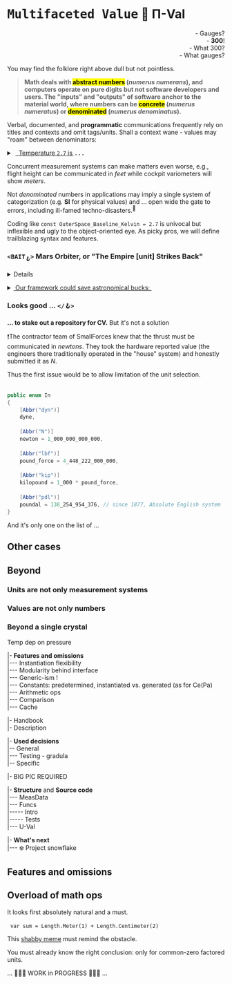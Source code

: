 # <samp>Multifaceted Value</samp> 💠 **Π-Val**

<p dir="rtl">?Gauges&nbsp;-<br />!<b>300</b>&nbsp;-<br />
?What 300&nbsp;-<br />?What gauges&nbsp;-</p>

 You may find the folklore right above dull but not pointless.
 
 > **Math deals with <mark>abstract numbers</mark> (_numerus numerans_), and computers operate on pure digits but not software developers and users.
 The "inputs" and "outputs" of software anchor to the material world, where numbers can be <mark>concrete</mark> (_numerus numeratus_) or <mark>denominated</mark> (_numerus denominatus_).**
 
Verbal, documented, and **programmatic** communications frequently rely on titles and contexts and omit tags/units. Shall a context wane - values may "roam" between denominators:

<details><summary>&nbsp;<ins>&nbsp; Temperature <code>2.7</code> is&thinsp;</ins><b> .&nbsp;.&nbsp;.</b></summary>
<ins>the baseline of the Universe space in <i>Kelvin</i></ins> but in  <i>Celsius</i> or <i>Fahrenheit</i> &mdash; a casual weather for many non-astronauts.
<br /><br />
            
- The closest approach of Earth to Mars is ca. `33'900'000` _miles_ but seems credible in _kilometers_ and _nmi_.
- A child's age of 7` can mean months and years.
- The weekly payment of `1'000` dollars has a national hue: Australian, Canadian, Jamaican, and twenty more.
- _`Jack`_ can be family, given (not only on birth), and branded name.
- Five stars can mean 🌌 a constellation and 🌟an estimation.

</details>

Concurrent measurement systems can make matters even worse, e.g., flight height can be communicated in <i>feet</i> while cockpit variometers will show <i>meters</i>.

Not _denominated_ numbers in applications may imply a single system of categorization (e.g. **SI** for physical values) and ... open wide the gate to errors, including ill-famed techno-disasters.<sup>🔄️</sup>

Coding like `const OuterSpace_Baseline_Kelvin = 2.7` is univocal but inflexible and ugly to the object-oriented eye. As picky pros, we will define trailblazing syntax and features.

### <a id="mars-orbiter" /><code>&lt;<samp>BAIT</samp><sub>🪝</sub>&gt;</code> Mars Orbiter, or "The Empire [unit] Strikes Back"

<details><summary><ins>&nbsp;<i>Pound-force</i> [lbf] taken for <i>Newton</i> [N] destroyed the NASA Mars Climate Observer in 1999.&nbsp;</ins></summary>
&nbsp;
 
NASA part of the software relied on metric data from the "contractor" (the report doesn't name the known company, and neither do I). Still, the latter sent thrust in the _US Customary units_, based on the good old British **Imperial Pound**. Thus the poor
[Mars Climate Orbiter](https://en.wikipedia.org/wiki/Mars_Climate_Orbiter)<sup><b>w</b></sup> was put below the "survival altitude" orbit. 

```mermaid
---
config:
  look: handDrawn
  theme: neutral
noteBkgColor: rgb(255, 175, 175)
---
sequenceDiagram
participant NAV as Navigation Sofware<br />(Ground)
participant SF as Small Forces<br />Software (Ground)
participant SFO as Small Forces<br />Software (Spacecraft)
participant MCO as Mars Climate<br />Orbiter
participant MARS
 Note right of MARS: Red Planet
       MCO->>SFO: angular momentum!!
      SFO->>MCO: command: thrust to de-spun
      SFO->>SF: AMD with thrust in pound
      SF->>SF: calculate the position (attitude and orientation)
Note over SF,SF: done right since operates in pounds
      SF->>NAV: thrust data
rect rgb(255, 175, 175)
      NAV->>NAV: recalculate trajectory
Note over NAV,NAV: pound-second taken as newton-second 
end
      NAV->>MCO: Trajectory Correction Maneuver
      MCO--)MARS: approaches
Note over MCO,MARS: below the estimated trajectory
      MARS--xMCO: destroys
Note over MARS,MCO: atmospheric stress
destroy participant MCO
```
<div dir="rtl"><sub>Source: <a href="https://sma.nasa.gov/docs/default-source/safety-messages/safetymessage-2009-08-01-themarsclimateorbitermishap.pdf?sfvrsn=eaa1ef8_4">NASA: Lost in Translation, 2009</a></sub></div>

\____________________________________________________________________________________________________ </details>

<details><summary><ins>&nbsp;Our framework could save astronomical bucks:&nbsp;</ins></summary>

```diff

class Thrust : EventArgs
{
-   double Magnitude;
+   UVal.Phys.Mech.Force Magnitude;
    vector Direction;
    milliseconds Duration;
}

namespace CONTRACTOR.SmallForecesTeam;

event EventHandler<ThrustArgs> AngularMomentumDesaturation;

AngularMomentumDesaturation.Invoke(new Thrust {
-  Magnitude = reported_val,
+  Magnitude = Force.pound(reported_val),
   Direction = reported_dir, Duraion = duration
});

namespace NASA.Orbiter.NavigationTeam;

OnForce(Thrust thrust) {
-   Trajectory.Apply(thrust.Magnitude, thrust.Vector, thrust.Duration);
+   Trajectory.Apply(thrust.Magnitude.newton, thrust.Vector, thrust.Duration);
...
}

```

Conversion here is trivial, and <sub><picture><img alt="&nbsp;f&thinsp;u&thinsp;n&thinsp;c&thinsp;w&thinsp;a&thinsp;r&thinsp;e&thinsp;" src="../../_rsc/img/symb/funcware/funcware-bar_16px.jpg" /></picture></sub> offers an implementation [you can test🧪](../../../src/TuttiFrutti/FuncStore.Convers.Tests/PhysMath/Mech/ForcesTests.cs).

\____________________________________________________________________________________________________ </details>

### Looks good ... `</🪝>`

<b>... to stake out a repository for CV.</b> But it's not a solution

❗The contractor team of SmallForces knew that the thrust must be communicated in _newtons_. 
They took the hardware reported value (the engineers there traditionally operated in the "house" system) and honestly submitted it as _N_. 

Thus the first issue would be to allow limitation of the unit selection. 

```csharp

public enum In
{
    [Abbr("dyn")]
    dyne,

    [Abbr("N")]
    newton = 1_000_000_000_000,

    [Abbr("lbf")]
    pound_force = 4_448_222_000_000,

    [Abbr("kip")]
    kilopound = 1_000 * pound_force,

    [Abbr("pdl")]
    poundal = 138_254_954_376, // since 1877, Absolute English system
}
```

And it's only one on the list of ...

## Other cases

## Beyond

### Units are not only measurement systems

### Values are not only numbers

### Beyond a single crystal

Temp dep on pressure


|- **Features and omissions**\
|--- Instantiation flexibility\
|--- Modularity behind interface\
|--- Generic-ism !\
|--- Constants: predetermined, instantiated vs. generated (as for Ce(Pa)\
|--- Arithmetic ops\
|--- Comparison\
|--- Cache

|- Handbook\
|- Description

|- **Used decisions**\
|-- General\
|--- Testing - gradula\
|-- Specific

|- BIG PIC REQUIRED

|- **Structure** and **Source code**\
|--- MeasData\
|--- Funcs\
|----- Intro\
|----- Tests\
|--- U-Val

|- **What's next**\
|--- ❄️ Project snowflake

## Features and omissions

## Overload of math ops

It looks first absolutely natural and a must.

``` var sum = Length.Meter(1) + Length.Centimeter(2)```

This [shabby meme](https://github.com/Kyriosity/read-write/blob/main/readme%2B/pencraft/readme%2B/_rsc/_img/memes/CalmDown_0Cplus0Cis64F.jpg) must remind the obstacle. 
 
You must already know the right conclusion: only for common-zero factored units.

... 🚧🚧🚧 WORK in PROGRESS 🚧🚧🚧 ...
